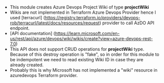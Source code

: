 - This module creates Azure Devops Project Wiki of type **projectWiki**
- Wikis are not implemented in Terraform Azure Devops Provider hence I used [terracurl] (https://registry.terraform.io/providers/devops-rob/terracurl/latest/docs/resources/request) provider to call AzDO API endpoint.
- [API documentation] (https://learn.microsoft.com/en-us/rest/api/azure/devops/wiki/wikis/create?view=azure-devops-rest-7.0)
- This API does not support CRUD operations for **projectWiki** type. Because of this destroy operation is "fake", so in order for this module to be indempotent we need to read existing Wiki ID in case they are already created.
- Probably this is why Microsoft has not implemented a "wiki" resource in azuredevops Terraform provider.